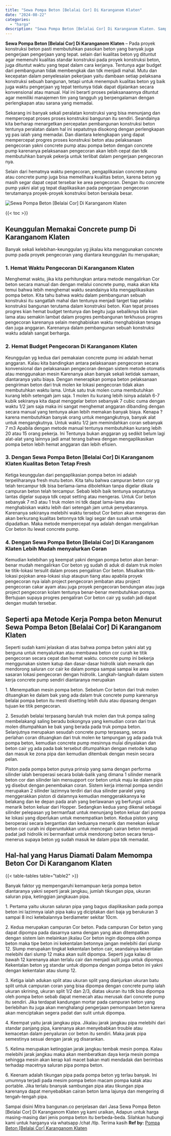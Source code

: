 ```yaml
---
title: "Sewa Pompa Beton [Belalai Cor] Di Karanganom Klaten"
date: "2024-08-22"
categories: 
  - "harga"
description: "Sewa Pompa Beton [Belalai Cor] Di Karanganom Klaten. Sampai disini Mitra bangunan.co penjelasan dari Jasa Sewa Pompa Beton [Belalai Cor] Di Karanganom Klat..."
---
```


**Sewa Pompa Beton \[Belalai Cor\] Di Karanganom Klaten** – Pada proyek konstruksi beton pasti membutuhkan pasokan beton yang banyak juga pengerjaan pengerjaan yang tepat. selain dari kualitas beton yg dituntut agar memenuhi kualitas standar konstruksi pada proyek konstruksi beton, juga dituntut waktu yang tepat dalam cara kerjanya. Tentunya agar budget dari pembangunan tidak membengkak dan tdk menjadi mahal. Mutu dan kecepatan dalam penyelesaian pekerjaan yaitu dambaan setiap pelaksana konstruksi sebuah bangunan, tetapi untuk menempuh kualitas beton yg baik juga waktu pengerjaan yg tepat tentunya tidak dapat dijalankan secara konvensional atau manual. Hal ini berarti proses pelaksanaannya dituntut agar memiliki manajemen tim yang tangguh yg berpengalaman dengan perlengkapan atau sarana yang memadai.

Sekarang ini banyak sekali peralatan konstruksi yang bisa menunjang dan mempercepat proses proses konstruksi bangunan itu sendiri. Seandainya kita berharap menargetkan percepatan pembangunan konstruksi beton tentunya peralatan dalam hal ini sepatutnya disokong dengan perlengkapan yg pas ialah yang memadai. Dan diantara kelengkapan yang dapat mempercepat progres proses konstruksi beton atau pelaksanaan pengecoran yakni concrete pump atau pompa beton dengan concrete pump karenanya pelaksanaan pengecoran akan lebih cepat dan tdk membutuhkan banyak pekerja untuk terlibat dalam pengerjaan pengecoran nya.

Selain dari hematnya waktu pengecoran, pengaplikasian concrete pump atau concrete pump juga bisa memelihara kualitas beton, karena beton yg masih segar dapat cepat tersebar ke area pengecoran. Dengan itu concrete pump yakni alat yg tepat diaplikasikan pada pengerjaan pengecoran terutamanya proyek-proyek konstruksi beton berskala besar.

![Sewa Pompa Beton [Belalai Cor] Di Karanganom Klaten](/images/sewa-concrete-pump-10.png)

{{< toc >}}

## Keunggulan Memakai Concrete pump Di Karanganom Klaten

Banyak sekali kelebihan-keunggulan yg jikalau kita menggunakan concrete pump pada proyek pengecoran yang diantara keunggulan itu merupakan;

### 1\. Hemat Waktu Pengecoran Di Karanganom Klaten

Menghemat waktu, jika kita perhitungkan antara metode mengalirkan Cor beton secara manual dan dengan melalui concrete pump, maka akan kita temui bahwa lebih menghemat waktu seandainya kita mengaplikasikan pompa beton. Kita tahu bahwa waktu dalam pembangunan sebuah konstruksi itu sangatlah mahal dan tentunya menjadi target tiap pelaku konstruksi bangunan terutama dalam konstruksi beton. Kian tepat proses progres kian hemat budget tentunya dan begitu juga sebaliknya bila kian lama atau semakin lambat dalam progres pembangunan terkhusus progres pengecoran karenanya selain menghabiskan waktu menghabiskan tenaga dan juga anggaran. Karenanya dalam pembangunan sebuah konstruksi waktu adalah sangat berharga.

### 2\. Hemat Budget Pengecoran Di Karanganom Klaten

Keunggulan yg kedua dari pemakaian concrete pump ini adalah hemat anggaran. Kalau kita bandingkan antara pelaksanaan pengecoran secara konvensional dan pelaksanaan pengecoran dengan sistem metode otomatis atau menggunakan mesin Karenanya akan banyak sekali ketidak samaan, diantaranya yaitu biaya. Dengan menerapkan pompa beton pelaksanaan pengiriman beton dari truk molen ke lokasi pengecoran tidak akan membutuhkan waktu lama. Untuk satu truk molen cuma membutuhkan kurang lebih setengah jam saja. 1 molen itu kurang lebih isinya adalah 6-7 kubik sekiranya kita dapat menggelar beton sebanyak 7 cubic cuma dengan waktu 1/2 jam saja maka ini sangat menghemat anggaran dibanding dengan secara manual yang tentunya akan lebih memakan banyak biaya. Kenapa ? karena membutuhkan banyak orang untuk mengangkutnya, banyak alat untuk mengangkutnya. Untuk waktu 1/2 jam memindahkan coran sebanyak 7 m3 Apabila dengan metode manual tentunya membutuhkan kurang lebih 20 atau 15 orang pekerja. Ini Tentunya bukan anggaran yg sedikit belum lagi alat-alat yang lainnya jadi amat terang bahwa dengan mengaplikasikan pompa beton lebih hemat anggaran dan lebih efisien.

### 3\. Dengan Sewa Pompa Beton \[Belalai Cor\] Di Karanganom Klaten Kualitas Beton Tetap Fresh

Ketiga keunggulan dari pengaplikasian pompa beton ini adalah terpeliharanya fresh mutu beton. Kita tahu bahwa campuran beton cor yg telah tercampur tdk bisa berlama-lama dibolehkan tanpa digelar dikala campuran beton telah tercampur. Sebab lebih baik tentunya sepatutnya lantas digelar supaya tdk cepat setting atau mengeras. Untuk Cor beton sebanyak 7 m3 atau 1 truk molen ini tdk dapat lama-lama atau menghabiskan waktu lebih dari setengah jam untuk penyebarannya. Karenanya sekiranya melebihi waktu tersebut Cor beton akan mengeras dan akan berkurang kualitas betonnya tdk lagi segar dan susah untuk dipadatkan. Maka metode mempercepat nya adalah dengan mengalirkan Cor beton itu lewat concrete pump.

### 4\. Dengan Sewa Pompa Beton \[Belalai Cor\] Di Karanganom Klaten Lebih Mudah menyalurkan Coran

Kemudian kelebihan yg keempat yakni dengan pompa beton akan benar-benar mudah mengalirkan Cor beton yg sudah di aduk di dalam truk molen ke titik-lokasi tersulit dalam proses pengaliran Cor beton. Misalkan titik-lokasi pojokan area-lokasi slup ataupun tiang atau apabila proyek pengecoran nya ialah project pengecoran jembatan atau project pengecoran cakar ayam atau juga proyek pengecoran bendungan atau juga project pengecoran kolam tentunya benar-benar membutuhkan pompa. Bertujuan supaya progres pengaliran Cor beton cair yg sudah jadi dapat dengan mudah tersebar.

## Seperti apa Metode Kerja Pompa beton Menurut Sewa Pompa Beton \[Belalai Cor\] Di Karanganom Klaten

Seperti sudah kami jelaskan di atas bahwa pompa beton yakni alat yg berguna untuk menyalurkan atau membawa beton cor curah ke titik pengecoran secara cepat dan hemat waktu. concrete pump ini bekerja menggunakan sistem katup dan dasar-dasar hidrolik ialah menarik dan mendorong saluran cor cair ke dalam pompa sampai sampai ke area sasaran lokasi pengecoran dengan hidrolik. Langkah-langkah dalam sistem kerja concrete pump sendiri diantaranya merupakan

1\. Menempatkan mesin pompa beton. Sebelum Cor beton dari truk molen dituangkan ke dalam bak yang ada dalam truk concrete pump karenanya belalai pompa beton itu mesti disetting lebih dulu atau dipasang dengan tujuan ke titik pengecoran.

2\. Sesudah belalai terpasang barulah truk molen dan truk pompa saling membelakangi saling beradu bokongnya yang kemudian coran dari truk molen ditumpahkan ke bak yang berada pada truk pompa beton. Selanjutnya merupakan sesudah concrete pump terpasang, secara perlahan coran dituangkan dari truk molen ke tampungan yg ada pada truk pompa beton, kemudian concrete pump mesinnya mulai dinyalakan dan beton cair yg ada pada bak tersebut ditumpahkan dengan metode katup dan masuk ke zona pipa dan kemudian ditembak dengan mesin secara pelan.

Piston pada pompa beton punya prinsip yang sama dengan performa silinder ialah beroperasi secara bolak-balik yang dimana 1 silinder menarik beton cor dan silinder lain mensupport cor beton untuk maju ke dalam pipa yg disebut dengan penembakan coran. Sistem kerja internal pompa sendiri merupakan 2 silinder lazimnya terdiri dari dua silinder paralel yang menggerakkan piston di dalamnya kemudian menggerakkannya ke belakang dan ke depan pada arah yang berlawanan yg berfungsi untuk menarik beton keluar dari Hopper. Sedangkan kedua yang dikenal sebagai silinder pelepasan yg bermanfaat untuk menunjang beton keluar dari pompa ke lokasi yang diperlukan untuk menempatkan beton. Kedua piston yang beroperasi secara bergantian dan keduanya menarik dan menekan keluar beton cor curah ini diperuntukkan untuk mencegah cairan beton menjadi padat jadi hidrolik ini bermanfaat untuk mendorong beton secara terus-menerus supaya beton yg sudah masuk ke dalam pipa tdk memadat.

## Hal-hal yang Harus Diamati Dalam Memompa Beton Cor Di Karanganom Klaten

{{< table-tables table="table2" >}}

Banyak faktor yg mempengaruhi kemampuan kerja pompa beton diantaranya yakni seperti jarak jangkau, jumlah tikungan pipa, ukuran saluran pipa, ketinggian jangkauan pipa.

1\. Pertama yaitu ukuran saluran pipa yang bagus diaplikasikan pada pompa beton ini lazimnya ialah pipa kaku yg diciptakan dari baja yg berukuran 3 sampai 8 inci ketebalannya berdiameter sekitar 10cm.

2\. Kedua merupakan campuran Cor beton. Pada campuran Cor beton yang dapat dipompa pada dasarnya sama dengan yang akan ditempatkan dengan sistem lain melainkan jikalau Cor beton ingin dipompa oleh pompa beton maka tipe beton ini kekentalan betonnya jangan melebihi dari slump 12. Slump merupakan tingkat kekentalan beton cair, seandainya kekentalan melebihi dari slump 12 maka akan sulit dipompa. Seperti juga kalau di bawah 12 karenanya akan terlalu cair dan menjadi sulit juga untuk dipompa. Kekentalan beton yg standar untuk dipompa dengan pompa beton ini yakni dengan kekentalan atau slump 12.

3\. Ketiga ialah adukan split atau ukuran split yang dianjurkan ukuran batu split untuk campuran coran yang bisa dipompa dengan concrete pump ialah ukuran skrining, ukuran split 1/2 dan 2/3, diatas ukuran itu tdk bisa dipompa oleh pompa beton sebab dapat memecah atau merusak dari concrete pump itu sendiri. Jika terdapat kandungan mortar pada campuran beton yang berlebihan itu juga akan menghalangi pengerjaan pemompaan beton karena akan menciptakan segera padat dan sulit untuk dipompa.

4\. Keempat yaitu jarak jangkau pipa. Jikalau jarak jangkau pipa melebihi dari standar panjang pipa, karenanya akan menyebabkan trouble atau kemacetan dalam penyaluran cor beton itu sendiri. Maka jarak pipa semestinya sesuai dengan jarak yg disarankan.

5\. Kelima merupakan ketinggian jarak jangkau tembak mesin pompa. Kalau melebihi jarak jangkau maka akan memberatkan daya kerja mesin pompa sehingga mesin akan kerap kali macet bakan mati mendadak dan berimbas terhadap macetnya saluran pipa pompa beton.

6\. Keenam adalah tikungan pipa pada pompa beton yg terlau banyak. Ini umumnya terjadi pada mesim pompa beton macam pompa katak atau portable. Jika terlalu bnanyak sambungan pipa atau tikungan pipa karenanya dapat menyebabkan cairan beton lama lajunya dan mengering di tengah-tengah pipa.

Sampai disini Mitra bangunan.co penjelasan dari Jasa Sewa Pompa Beton \[Belalai Cor\] Di Karanganom Klaten yg kami uraikan, Adapun untuk harga masing-masing dari jenis pompa beton itu berbeda-beda. Silahkan hubungi kami untuk harganya via whatsapp /chat /tlp. Terima kasih
**Ref by:** [Pompa Beton [Belalai Cor] Karanganom Klaten](https://id.wikipedia.org/wiki/Pompa)
